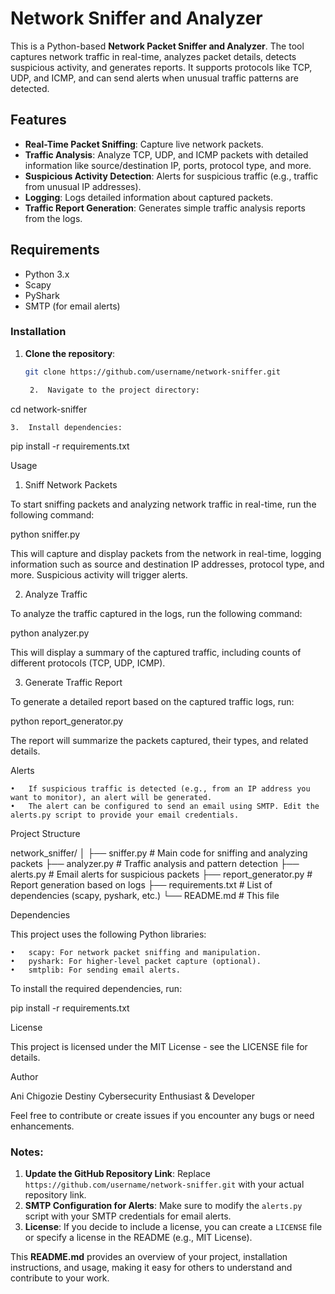 

# Network Sniffer and Analyzer

This is a Python-based **Network Packet Sniffer and Analyzer**. The tool captures network traffic in real-time, analyzes packet details, detects suspicious activity, and generates reports. It supports protocols like TCP, UDP, and ICMP, and can send alerts when unusual traffic patterns are detected.

## Features

- **Real-Time Packet Sniffing**: Capture live network packets.
- **Traffic Analysis**: Analyze TCP, UDP, and ICMP packets with detailed information like source/destination IP, ports, protocol type, and more.
- **Suspicious Activity Detection**: Alerts for suspicious traffic (e.g., traffic from unusual IP addresses).
- **Logging**: Logs detailed information about captured packets.
- **Traffic Report Generation**: Generates simple traffic analysis reports from the logs.

## Requirements

- Python 3.x
- Scapy
- PyShark
- SMTP (for email alerts)

### Installation

1. **Clone the repository**:
   ```bash
   git clone https://github.com/username/network-sniffer.git

	2.	Navigate to the project directory:

cd network-sniffer


	3.	Install dependencies:

pip install -r requirements.txt



Usage

1. Sniff Network Packets

To start sniffing packets and analyzing network traffic in real-time, run the following command:

python sniffer.py

This will capture and display packets from the network in real-time, logging information such as source and destination IP addresses, protocol type, and more. Suspicious activity will trigger alerts.

2. Analyze Traffic

To analyze the traffic captured in the logs, run the following command:

python analyzer.py

This will display a summary of the captured traffic, including counts of different protocols (TCP, UDP, ICMP).

3. Generate Traffic Report

To generate a detailed report based on the captured traffic logs, run:

python report_generator.py

The report will summarize the packets captured, their types, and related details.

Alerts

	•	If suspicious traffic is detected (e.g., from an IP address you want to monitor), an alert will be generated.
	•	The alert can be configured to send an email using SMTP. Edit the alerts.py script to provide your email credentials.

Project Structure

network_sniffer/
│
├── sniffer.py          # Main code for sniffing and analyzing packets
├── analyzer.py         # Traffic analysis and pattern detection
├── alerts.py           # Email alerts for suspicious packets
├── report_generator.py # Report generation based on logs
├── requirements.txt    # List of dependencies (scapy, pyshark, etc.)
└── README.md           # This file

Dependencies

This project uses the following Python libraries:

	•	scapy: For network packet sniffing and manipulation.
	•	pyshark: For higher-level packet capture (optional).
	•	smtplib: For sending email alerts.

To install the required dependencies, run:

pip install -r requirements.txt

License

This project is licensed under the MIT License - see the LICENSE file for details.

Author

Ani Chigozie Destiny
Cybersecurity Enthusiast & Developer

Feel free to contribute or create issues if you encounter any bugs or need enhancements.

### Notes:
1. **Update the GitHub Repository Link**: Replace `https://github.com/username/network-sniffer.git` with your actual repository link.
2. **SMTP Configuration for Alerts**: Make sure to modify the `alerts.py` script with your SMTP credentials for email alerts.
3. **License**: If you decide to include a license, you can create a `LICENSE` file or specify a license in the README (e.g., MIT License).

This **README.md** provides an overview of your project, installation instructions, and usage, making it easy for others to understand and contribute to your work.